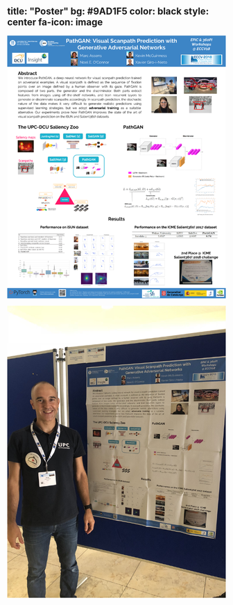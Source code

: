 
title: "Poster"
bg: #9AD1F5
color: black
style: center
fa-icon: image
---

![PathGAN poster](./img/pathgan-2018-poster.png)

![PathGAN poster presentation by Xavier Giro-i-Nieto](./img/pathgan-2018-poster.jpg)

